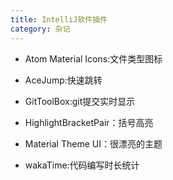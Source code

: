 ```yaml
---
title: IntelliJ软件插件
category: 杂记
---
```


- Atom Material Icons:文件类型图标

- AceJump:快速跳转
- GitToolBox:git提交实时显示
- HighlightBracketPair：括号高亮
- Material Theme UI：很漂亮的主题
- wakaTime:代码编写时长统计
